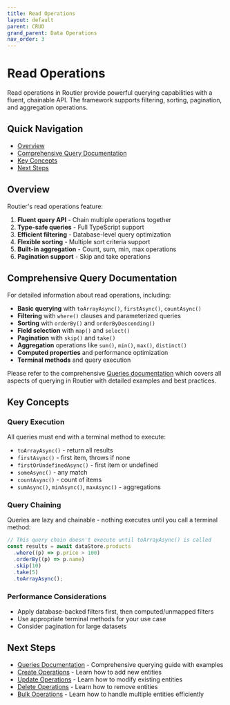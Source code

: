 ```yaml
---
title: Read Operations
layout: default
parent: CRUD
grand_parent: Data Operations
nav_order: 3
---
```


# Read Operations

Read operations in Routier provide powerful querying capabilities with a fluent, chainable API. The framework supports filtering, sorting, pagination, and aggregation operations.

## Quick Navigation

- [Overview](#overview)
- [Comprehensive Query Documentation](#comprehensive-query-documentation)
- [Key Concepts](#key-concepts)
- [Next Steps](#next-steps)

## Overview

Routier's read operations feature:

1. **Fluent query API** - Chain multiple operations together
2. **Type-safe queries** - Full TypeScript support
3. **Efficient filtering** - Database-level query optimization
4. **Flexible sorting** - Multiple sort criteria support
5. **Built-in aggregation** - Count, sum, min, max operations
6. **Pagination support** - Skip and take operations

## Comprehensive Query Documentation

For detailed information about read operations, including:

- **Basic querying** with `toArrayAsync()`, `firstAsync()`, `countAsync()`
- **Filtering** with `where()` clauses and parameterized queries
- **Sorting** with `orderBy()` and `orderByDescending()`
- **Field selection** with `map()` and `select()`
- **Pagination** with `skip()` and `take()`
- **Aggregation** operations like `sum()`, `min()`, `max()`, `distinct()`
- **Computed properties** and performance optimization
- **Terminal methods** and query execution

Please refer to the comprehensive [Queries documentation](../../concepts/queries/) which covers all aspects of querying in Routier with detailed examples and best practices.

## Key Concepts

### Query Execution

All queries must end with a terminal method to execute:

- `toArrayAsync()` - return all results
- `firstAsync()` - first item, throws if none
- `firstOrUndefinedAsync()` - first item or undefined
- `someAsync()` - any match
- `countAsync()` - count of items
- `sumAsync()`, `minAsync()`, `maxAsync()` - aggregations

### Query Chaining

Queries are lazy and chainable - nothing executes until you call a terminal method:

```ts
// This query chain doesn't execute until toArrayAsync() is called
const results = await dataStore.products
  .where((p) => p.price > 100)
  .orderBy((p) => p.name)
  .skip(10)
  .take(5)
  .toArrayAsync();
```

### Performance Considerations

- Apply database-backed filters first, then computed/unmapped filters
- Use appropriate terminal methods for your use case
- Consider pagination for large datasets

## Next Steps

- [Queries Documentation](../../concepts/queries/) - Comprehensive querying guide with examples
- [Create Operations](create.md) - Learn how to add new entities
- [Update Operations](update.md) - Learn how to modify existing entities
- [Delete Operations](delete.md) - Learn how to remove entities
- [Bulk Operations](bulk/README.md) - Learn how to handle multiple entities efficiently
